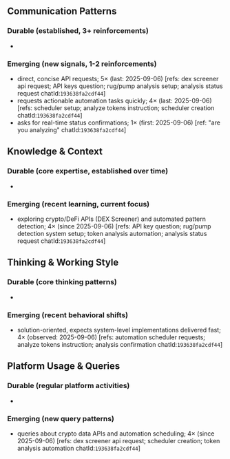 ## Communication Patterns
### Durable (established, 3+ reinforcements)
-

### Emerging (new signals, 1-2 reinforcements)
- direct, concise API requests; 5× (last: 2025-09-06) [refs: dex screener api request; API keys question; rug/pump analysis setup; analysis status request chatId:`193638fa2cdf44`]
- requests actionable automation tasks quickly; 4× (last: 2025-09-06) [refs: scheduler setup; analyze tokens instruction; scheduler creation chatId:`193638fa2cdf44`]
- asks for real-time status confirmations; 1× (first: 2025-09-06) [ref: "are you analyzing" chatId:`193638fa2cdf44`]

## Knowledge & Context
### Durable (core expertise, established over time)
-

### Emerging (recent learning, current focus)
- exploring crypto/DeFi APIs (DEX Screener) and automated pattern detection; 4× (since 2025-09-06) [refs: API key question; rug/pump detection system setup; token analysis automation; analysis status request chatId:`193638fa2cdf44`]

## Thinking & Working Style
### Durable (core thinking patterns)
-

### Emerging (recent behavioral shifts)
- solution-oriented, expects system-level implementations delivered fast; 4× (observed: 2025-09-06) [refs: automation scheduler requests; analyze tokens instruction; analysis confirmation chatId:`193638fa2cdf44`]

## Platform Usage & Queries
### Durable (regular platform activities)
-

### Emerging (new query patterns)
- queries about crypto data APIs and automation scheduling; 4× (since 2025-09-06) [refs: dex screener api request; scheduler creation; token analysis automation chatId:`193638fa2cdf44`]